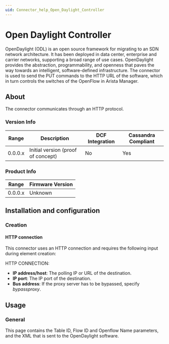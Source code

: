 ```yaml
---
uid: Connector_help_Open_Daylight_Controller
---
```


# Open Daylight Controller

OpenDaylight (ODL) is an open source framework for migrating to an SDN network architecture. It has been deployed in data center, enterprise and carrier networks, supporting a broad range of use cases. OpenDaylight provides the abstraction, programmability, and openness that paves the way towards an intelligent, software-defined infrastructure. The connector is used to send the PUT commands to the HTTP URL of the software, which in turn controls the switches of the OpenFlow in Arista Manager.

## About

The connector communicates through an HTTP protocol.

### Version Info

| **Range** | **Description**                    | **DCF Integration** | **Cassandra Compliant** |
|------------------|------------------------------------|---------------------|-------------------------|
| 0.0.0.x          | Initial version (proof of concept) | No                  | Yes                     |

### Product Info

| **Range** | **Firmware Version** |
|------------------|----------------------|
| 0.0.0.x          | Unknown              |

## Installation and configuration

### Creation

#### HTTP connection

This connector uses an HTTP connection and requires the following input during element creation:

HTTP CONNECTION:

- **IP address/host**: The polling IP or URL of the destination.
- **IP port**: The IP port of the destination.
- **Bus address**: If the proxy server has to be bypassed, specify *bypassproxy*.

## Usage

### General

This page contains the Table ID, Flow ID and Openflow Name parameters, and the XML that is sent to the OpenDaylight software.
